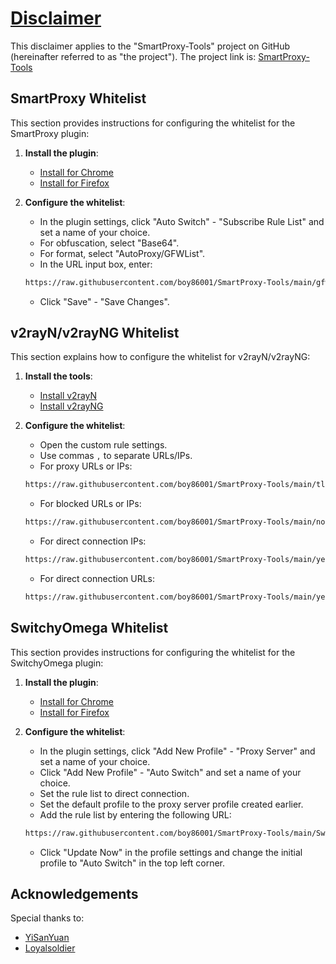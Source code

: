 # [Disclaimer](https://github.com/boy86001/SmartProxy-Tools/wiki/%E5%85%8D%E8%B4%A3%E5%A3%B0%E6%98%8EDisclaimer) 

This disclaimer applies to the "SmartProxy-Tools" project on GitHub (hereinafter referred to as "the project"). The project link is: [SmartProxy-Tools](https://github.com/boy86001/SmartProxy-Tools)

## SmartProxy Whitelist

This section provides instructions for configuring the whitelist for the SmartProxy plugin:

1. **Install the plugin**:
   - [Install for Chrome](https://chromewebstore.google.com/detail/smartproxy/jogcnplbkgkfdakgdenhlpcfhjioidoj)
   - [Install for Firefox](https://addons.mozilla.org/en-US/firefox/addon/smartproxy/)

2. **Configure the whitelist**:
   - In the plugin settings, click "Auto Switch" - "Subscribe Rule List" and set a name of your choice.
   - For obfuscation, select "Base64".
   - For format, select "AutoProxy/GFWList".
   - In the URL input box, enter:

   ```bash
   https://raw.githubusercontent.com/boy86001/SmartProxy-Tools/main/gfwlist.txt
   ```

   - Click "Save" - "Save Changes".

## v2rayN/v2rayNG Whitelist

This section explains how to configure the whitelist for v2rayN/v2rayNG:

1. **Install the tools**:
   - [Install v2rayN](https://github.com/2dust/v2rayN)
   - [Install v2rayNG](https://github.com/2dust/v2rayNG)

2. **Configure the whitelist**:
   - Open the custom rule settings.
   - Use commas `,` to separate URLs/IPs.
   - For proxy URLs or IPs:

   ```bash
   https://raw.githubusercontent.com/boy86001/SmartProxy-Tools/main/tlURL_Z.xml
   ```

   - For blocked URLs or IPs:

   ```bash
   https://raw.githubusercontent.com/boy86001/SmartProxy-Tools/main/noURL_Z.xml
   ```

   - For direct connection IPs:

   ```bash
   https://raw.githubusercontent.com/boy86001/SmartProxy-Tools/main/yesIP_Z.xml
   ```

   - For direct connection URLs:

   ```bash
   https://raw.githubusercontent.com/boy86001/SmartProxy-Tools/main/yesURL_Z.xml
   ```

## SwitchyOmega Whitelist

This section provides instructions for configuring the whitelist for the SwitchyOmega plugin:

1. **Install the plugin**:
   - [Install for Chrome](https://chrome.google.com/webstore/detail/proxy-switchyomega/padekgcemlokbadohgkifijomclgjgif)
   - [Install for Firefox](https://addons.mozilla.org/en-US/firefox/addon/switchyomega/)

2. **Configure the whitelist**:
   - In the plugin settings, click "Add New Profile" - "Proxy Server" and set a name of your choice.
   - Click "Add New Profile" - "Auto Switch" and set a name of your choice.
   - Set the rule list to direct connection.
   - Set the default profile to the proxy server profile created earlier.
   - Add the rule list by entering the following URL:

   ```bash
   https://raw.githubusercontent.com/boy86001/SmartProxy-Tools/main/Switchy_Z.sorl
   ```

   - Click "Update Now" in the profile settings and change the initial profile to "Auto Switch" in the top left corner.

## Acknowledgements

Special thanks to:

- [YiSanYuan](https://github.com/boy86001)
- [Loyalsoldier](https://github.com/Loyalsoldier/geoip)

